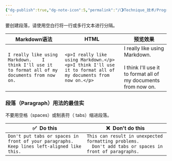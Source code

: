 ```yaml
---
{"dg-publish":true,"dg-note-icon":5,"permalink":"/🌖Technique_技术/Programming_编程/Markdown/Markdown_段落语法/","dgPassFrontmatter":true,"noteIcon":5,"created":"2024-08-25T19:07:06.227+08:00","updated":"2024-08-25T20:17:27.615+08:00"}
---
```


要创建段落，请使用空白行将一行或多行文本进行分隔。

| Markdown语法                                                                                        | HTML                                                                                                              | 预览效果                                                                                                |
| ------------------------------------------------------------------------------------------------- | ----------------------------------------------------------------------------------------------------------------- | --------------------------------------------------------------------------------------------------- |
| `I really like using Markdown.    I think I'll use it to format all of my documents from now on.` | `<p>I really like using Markdown.</p>      <p>I think I'll use it to format all of my documents from now on.</p>` | I really like using Markdown.<br><br>I think I'll use it to format all of my documents from now on. |
### 段落（Paragraph）用法的最佳实
不要用空格（spaces）或制表符（ tabs）缩进段落。

| ✅  Do this                                                                                            | ❌  Don't do this                                                                                             |
| ----------------------------------------------------------------------------------------------------- | ------------------------------------------------------------------------------------------------------------ |
| `Don't put tabs or spaces in front of your paragraphs.      Keep lines left-aligned like this.      ` | `This can result in unexpected formatting problems.        Don't add tabs or spaces in front of paragraphs.` |
